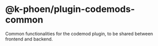 # @k-phoen/plugin-codemods-common

Common functionalities for the codemod plugin, to be shared between frontend and backend.
